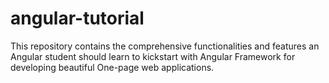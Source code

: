 # angular-tutorial
This repository contains the comprehensive functionalities and features an Angular student should learn to kickstart with Angular Framework for developing beautiful One-page web applications.
